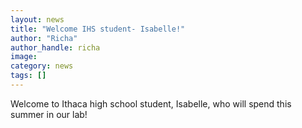 ```yaml
---
layout: news
title: "Welcome IHS student- Isabelle!"
author: "Richa"
author_handle: richa
image: 
category: news
tags: []
---
```

Welcome to Ithaca high school student, Isabelle, who will spend this summer in our lab!